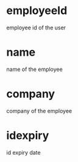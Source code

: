 # employeeId

employee id of the user

# name

name of the employee

# company

company of the employee

# idexpiry

id expiry date
